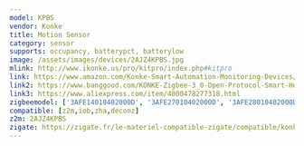 ```yaml
---
model: KPBS
vendor: Konke
title: Motion Sensor
category: sensor
supports: occupancy, batterypct, batterylow
image: /assets/images/devices/2AJZ4KPBS.jpg
mlink: http://www.ikonke.us/pro/kitpro/index.php#kitpro
link: https://www.amazon.com/Konke-Smart-Automation-Monitoring-Devices/dp/B07QVXNDBS
link2: https://www.banggood.com/KONKE-Zigbee-3_0-Open-Protocol-Smart-Home-Human-Body-Sensor-Wireless-Connection-Light-Motion-Sensor-Switch-From-Xiaomi-Eco-system-p-1551514.html
link3: https://www.aliexpress.com/item/4000478277318.html
zigbeemodel: ['3AFE14010402000D', '3AFE27010402000D', '3AFE28010402000D']
compatible: [z2m,iob,zha,deconz]
z2m: 2AJZ4KPBS
zigate: https://zigate.fr/le-materiel-compatible-zigate/compatible/konkemotionsensor
---
```

